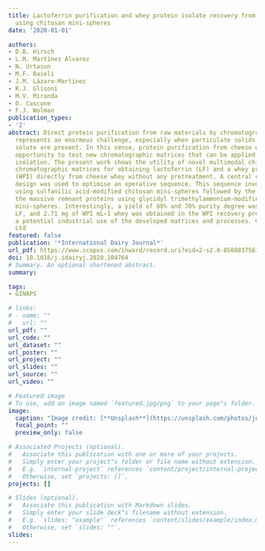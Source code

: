 ```yaml
---
title: Lactoferrin purification and whey protein isolate recovery from cheese whey
  using chitosan mini-spheres
date: '2020-01-01'

authors:
- D.B. Hirsch
- L.M. Martínez Álvarez
- N. Urtasun
- M.F. Baieli
- J.M. Lázaro-Martínez
- R.J. Glisoni
- M.V. Miranda
- O. Cascone
- F.J. Wolman
publication_types:
- '2'
abstract: Direct protein purification from raw materials by chromatographic media
  represents an enormous challenge, especially when particulate solids and high charge
  solute are present. In this sense, protein purification from cheese whey is an excellent
  opportunity to test new chromatographic matrices that can be applied to direct protein
  isolation. The present work shows the utility of novel multimodal chitosan-based
  chromatographic matrices for obtaining lactoferrin (LF) and a whey protein isolate
  (WPI) directly from cheese whey without any pretreatment. A central composite experimental
  design was used to optimise an operative sequence. This sequence involved LF capture
  using sulfanilic acid-modified chitosan mini-spheres followed by the capture of
  the massive remnant proteins using glycidyl trimethylammonium-modified chitosan
  mini-spheres. Interestingly, a yield of 68% and 70% purity degree was obtained for
  LF, and 2.71 mg of WPI mL−1 whey was obtained in the WPI recovery process, revealing
  a potential industrial use of the developed matrices and processes. © 2020 Elsevier
  Ltd
featured: false
publication: '*International Dairy Journal*'
url_pdf: https://www.scopus.com/inward/record.uri?eid=2-s2.0-85088375613&doi=10.1016%2fj.idairyj.2020.104764&partnerID=40&md5=f6669f56e124931fba520c57e62b5eda
doi: 10.1016/j.idairyj.2020.104764
# Summary. An optional shortened abstract.
summary: 

tags:
- GINAPS

# links:
# - name: ""
#   url: ""
url_pdf: ""
url_code: ""
url_dataset: ""
url_poster: ""
url_project: ""
url_slides: ""
url_source: ""
url_video: ""

# Featured image
# To use, add an image named `featured.jpg/png` to your page"s folder. 
image:
  caption: "Image credit: [**Unsplash**](https://unsplash.com/photos/jdD8gXaTZsc)"
  focal_point: ""
  preview_only: false

# Associated Projects (optional).
#   Associate this publication with one or more of your projects.
#   Simply enter your project"s folder or file name without extension.
#   E.g. `internal-project` references `content/project/internal-project/index.md`.
#   Otherwise, set `projects: []`.
projects: []

# Slides (optional).
#   Associate this publication with Markdown slides.
#   Simply enter your slide deck"s filename without extension.
#   E.g. `slides: "example"` references `content/slides/example/index.md`.
#   Otherwise, set `slides: ""`.
slides:
---
```


